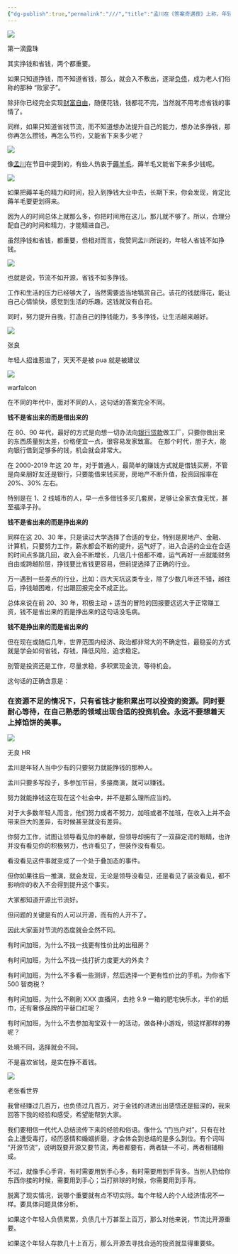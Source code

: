 ```yaml
---
{"dg-publish":true,"permalink":"///","title":"孟川在《答案奇遇夜》上称，年轻人省钱不如挣钱，到底是省钱重要还是挣钱重要？"}
---
```


![](https://picx.zhimg.com/v2-fa224fe6fe7325fc621021bcc71964cc_l.jpg?source=1940ef5c)

第一滴露珠

其实挣钱和省钱，两个都重要。

如果只知道挣钱，而不知道省钱，那么，就会入不敷出，逐渐[负债](https://www.zhihu.com/search?q=%E8%B4%9F%E5%80%BA&search_source=Entity&hybrid_search_source=Entity&hybrid_search_extra=%7B%22sourceType%22%3A%22answer%22%2C%22sourceId%22%3A2845789715%7D)，成为老人们俗称的那种 “败家子”。

除非你已经完全实现[财富自由](https://www.zhihu.com/search?q=%E8%B4%A2%E5%AF%8C%E8%87%AA%E7%94%B1&search_source=Entity&hybrid_search_source=Entity&hybrid_search_extra=%7B%22sourceType%22%3A%22answer%22%2C%22sourceId%22%3A2845789715%7D)，随便花钱，钱都花不完，当然就不用考虑省钱的事情了。

同样，如果只知道省钱节流，而不知道想办法提升自己的能力，想办法多挣钱，那你再怎么攒钱，再怎么节约，又能省下来多少呢？

![](https://picx.zhimg.com/v2-5afe0e06394d8b31658232ec5b9cacd5_r.jpg?source=1940ef5c)

像[孟川](https://www.zhihu.com/search?q=%E5%AD%9F%E5%B7%9D&search_source=Entity&hybrid_search_source=Entity&hybrid_search_extra=%7B%22sourceType%22%3A%22answer%22%2C%22sourceId%22%3A2845789715%7D)在节目中提到的，有些人热衷于[薅羊毛](https://www.zhihu.com/search?q=%E8%96%85%E7%BE%8A%E6%AF%9B&search_source=Entity&hybrid_search_source=Entity&hybrid_search_extra=%7B%22sourceType%22%3A%22answer%22%2C%22sourceId%22%3A2845789715%7D)，薅羊毛又能省下来多少钱呢。

![](https://pica.zhimg.com/v2-125d8dcd95de3a7502078a77fcb3fdb5_r.jpg?source=1940ef5c)

如果把薅羊毛的精力和时间，投入到挣钱大业中去，长期下来，你会发现，肯定比薅羊毛要更划得来。

因为人的时间总体上就那么多，你把时间用在这儿，那儿就不够了。所以，合理分配自己的时间和精力，才能精进自己。

虽然挣钱和省钱，都重要，但相对而言，我赞同孟川所说的，年轻人省钱不如挣钱。

![](https://picx.zhimg.com/v2-394523825d46120d4a2c763f51d0a5a5_r.jpg?source=1940ef5c)

也就是说，节流不如开源，省钱不如多挣钱。

工作和生活的压力已经够大了，当然需要适当地犒赏自己。该花的钱就得花，能让自己心情愉快，感觉到生活的乐趣，这钱就没有白花。

同时，努力提升自我，打造自己的挣钱能力，多多挣钱，让生活越来越好。

![](https://picx.zhimg.com/v2-faed34002ae6c97e2a2cbe36c8109afb_l.jpg?source=1940ef5c)

张良

年轻人招谁惹谁了，天天不是被 pua 就是被建议

![](https://pic1.zhimg.com/4bae5257d_l.jpg?source=1940ef5c)

warfalcon​​

在不同的年代中，面对不同的人，这句话的答案完全不同。

**钱不是省出来的而是借出来的**

在 80、90 年代，最好的方式是向想一切办法向[银行贷款](https://www.zhihu.com/search?q=%E9%93%B6%E8%A1%8C%E8%B4%B7%E6%AC%BE&search_source=Entity&hybrid_search_source=Entity&hybrid_search_extra=%7B%22sourceType%22%3A%22answer%22%2C%22sourceId%22%3A2615851895%7D)做工厂，只要你做出来的东西质量别太差，价格便宜一点，很容易发家致富。 在那个时代，胆子大，能向银行借到足够多的钱，机会就会非常大。

在 2000-2019 年这 20 年，对于普通人，最简单的赚钱方式就是借钱买房，不管是向亲朋好友还是银行，只要能借来钱买房，房地产不断升值，投资回报率在 20%、30% 左右。

特别是在 1、2 线城市的人，早一点多借钱多买几套房，足够让全家衣食无忧，甚至福泽子孙。

**钱不是省出来的而是挣出来的**

同样在这 20、30 年，只是读过大学选择了合适的专业，特别是房地产、金融、计算机，只要努力工作，薪水都会不断的提升，运气好了，进入合适的企业在合适的时间点多跳几回，收入会不断增长，几倍几十倍都不难，运气再好一点就能财务自由或跨越阶层，挣钱要比省钱更容易，但前提选择了正确的行业。

万一遇到一些差点的行业，比如：四大天坑这类专业，除了少数几年还不错，越往后，挣钱越困难，付出跟回报完全不成正比。

总体来说在前 20、30 年，积极主动 + 适当的冒险的回报要远远大于正常赚工资，钱不是省出来的而是挣出来的这句话没毛病。

**钱不是挣出来的而是省出来的**

但在现在或随后几年，世界范围内经济、政治都非常大的不确定性，最稳妥的方式就是学会如何省钱，存钱，降低风险，追求稳定。

别管是投资还是工作，尽量求稳，多积累现金流，等待机会。

这句话的正确含意是：

### 在资源不足的情况下，只有省钱才能积累出可以投资的资源。同时要耐心等待，在自己熟悉的领域出现合适的投资机会。永远不要想着天上掉馅饼的美事。

![](https://picx.zhimg.com/cc5dceb40514759ec97cbb5738a480a1_l.jpg?source=1940ef5c)

无良 HR​​

孟川是年轻人当中少有的只要努力就能挣钱的那种人。

孟川只要多写段子，多参加节目，多接商演，就可以赚钱。

努力就能挣钱这在现在这个社会中，并不是那么理所应当的。

对于大多数年轻人而言，他们努力或者不努力，加班或者不加班，在收入上并不会带来巨大的差异，有时候甚至就没有差异。

你努力工作，试图让领导看见你的奉献，但领导却拥有了一双薛定谔的眼睛，也许并没有看见你的积极努力，也许看见了，但装作没有看见。

看没看见这件事就变成了一个处于叠加态的事件。

但你如果往后一推演，就会发现，无论是领导没看见，还是看见了装没看见，都不影响你的收入不会得到提升这个事实。

大家都知道开源比节流好。

但问题的关键是有的人可以开源，而有的人开不了。

因此大家面对节流的态度就会全然不同。

有时间加班，为什么不找一找更有性价比的出租房？

有时间加班，为什么不找一找打折力度更大的外卖？

有时间加班，为什么不多看一些测评，然后选择一个更有性价比的手机，为你省下 500 智商税？

有时间加班，为什么不刷刷 XXX 直播间，去抢 9.9 一箱的肥宅快乐水，半价的纸巾，还有奢侈品牌的平替口红呢？

有时间加班，为什么不去参加淘宝双十一的活动，做各种小游戏，领这样那样的券呢？

处境不同，选择就会不同。

不是喜欢省钱，是实在挣不着钱。

![](https://picx.zhimg.com/v2-37197711744c31046006c1ccf287a6e2_l.jpg?source=1940ef5c)

老张看世界

我曾经赚过几百万，也负债过几百万，对于金钱的进进出出感悟还是挺深的，我来回答下我的经验和感受，希望能帮到大家。

我们要相信一代代人总结流传下来的经验和俗语。像什么 “门当户对”，只有在社会上遭受毒打，经历感情和婚姻折磨，才会体会到总结的是多么到位。有个词叫 “开源节流”，说明既要开源又要节流，两者都要有，两者缺一不可，两者相辅相成。

不过，就像手心手背，有时需要用到手心多，有时需要用到手背多。当别人扔给你东西你接的时候，需要用到手心；当打排球的时候，你需要用到手背。

脱离了现实情况，说哪个重要就有点不切实际。每个年轻人的个人经济情况不一样。要具体问题具体分析。

如果这个年轻人负债累累，负债几十万甚至上百万，那么对他来说，节流比开源重要。

如果这个年轻人存款几十上百万，那么开源去寻找合适的投资就显得重要些。